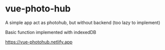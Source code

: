 # vue-photo-hub

A simple app act as photohub, but without backend (too lazy to implement)

Basic function implemented with indexedDB

<a href="https://vue-photohub.netlify.app">https://vue-photohub.netlify.app</a>
